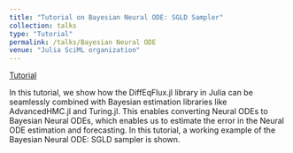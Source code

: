 ```yaml
---
title: "Tutorial on Bayesian Neural ODE: SGLD Sampler"
collection: talks
type: "Tutorial"
permalink: /talks/Bayesian Neural ODE
venue: "Julia SciML organization"
---
```


[Tutorial](https://diffeqflux.sciml.ai/stable/examples/BayesianNODE_SGLD/)

In this tutorial, we show how the DiffEqFlux.jl library in Julia can be seamlessly combined with Bayesian estimation libraries like AdvancedHMC.jl and Turing.jl. This enables converting Neural ODEs to Bayesian Neural ODEs, which enables us to estimate the error in the Neural ODE estimation and forecasting. In this tutorial, a working example of the Bayesian Neural ODE: SGLD sampler is shown.
